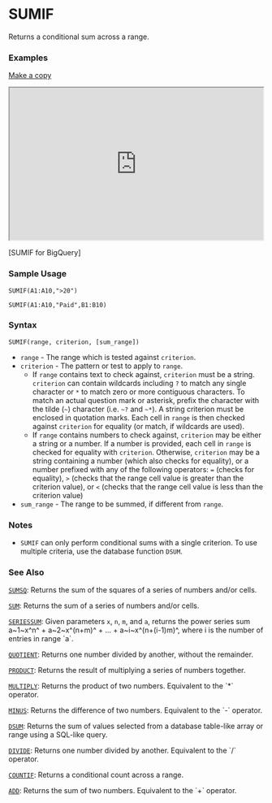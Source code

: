 # SUMIF

Returns a conditional sum across a range.

### Examples

[Make a copy](https://docs.google.com/spreadsheets/d/1s2FxfaIiMrZLPvqjUvOcWt1yHuRQ8w5N7eIEKNxa48Q/copy)

<iframe height="300" width="500" src="https://docs.google.com/spreadsheet/pub?key=0As3tAuweYU9QdEI3dVJIMTl2OGQ2S2o2VzZKSnVIa3c&output=html"></iframe>

[SUMIF for BigQuery]

### Sample Usage

`SUMIF(A1:A10,">20")`

`SUMIF(A1:A10,"Paid",B1:B10)`

### Syntax

`SUMIF(range, criterion, [sum_range])`

* `range` - The range which is tested against `criterion`.
* `criterion` - The pattern or test to apply to `range`.
  * If `range` contains text to check against, `criterion` must be a string. `criterion` can contain wildcards including `?` to match any single character or `*` to match zero or more contiguous characters. To match an actual question mark or asterisk, prefix the character with the tilde (`~`) character (i.e. `~?` and `~*`). A string criterion must be enclosed in quotation marks. Each cell in `range` is then checked against `criterion` for equality (or match, if wildcards are used).
  * If `range` contains numbers to check against, `criterion` may be either a string or a number. If a number is provided, each cell in `range` is checked for equality with `criterion`. Otherwise, `criterion` may be a string containing a number (which also checks for equality), or a number prefixed with any of the following operators: `=` (checks for equality), `>` (checks that the range cell value is greater than the criterion value), or `<` (checks that the range cell value is less than the criterion value)
* `sum_range` - The range to be summed, if different from `range`.

### Notes

* `SUMIF` can only perform conditional sums with a single criterion. To use multiple criteria, use the database function `DSUM`.

### See Also

[`SUMSQ`](https://support.google.com/docs/answer/3093714): Returns the sum of the squares of a series of numbers and/or cells.

[`SUM`](https://support.google.com/docs/answer/3093669): Returns the sum of a series of numbers and/or cells.

[`SERIESSUM`](https://support.google.com/docs/answer/3093444): Given parameters `x`, `n`, `m`, and `a`, returns the power series sum a~1~x^n^ + a~2~x^(n+m)^ + ... + a~i~x^(n+(i-1)m)^, where i is the number of entries in range \`a\`.

[`QUOTIENT`](https://support.google.com/docs/answer/3093436): Returns one number divided by another, without the remainder.

[`PRODUCT`](https://support.google.com/docs/answer/3093502): Returns the result of multiplying a series of numbers together.

[`MULTIPLY`](https://support.google.com/docs/answer/3093978): Returns the product of two numbers. Equivalent to the \`\*\` operator.

[`MINUS`](https://support.google.com/docs/answer/3093977): Returns the difference of two numbers. Equivalent to the \`-\` operator.

[`DSUM`](https://support.google.com/docs/answer/3094281): Returns the sum of values selected from a database table-like array or range using a SQL-like query.

[`DIVIDE`](https://support.google.com/docs/answer/3093973): Returns one number divided by another. Equivalent to the \`/\` operator.

[`COUNTIF`](https://support.google.com/docs/answer/3093480): Returns a conditional count across a range.

[`ADD`](https://support.google.com/docs/answer/3093590): Returns the sum of two numbers. Equivalent to the \`+\` operator.
